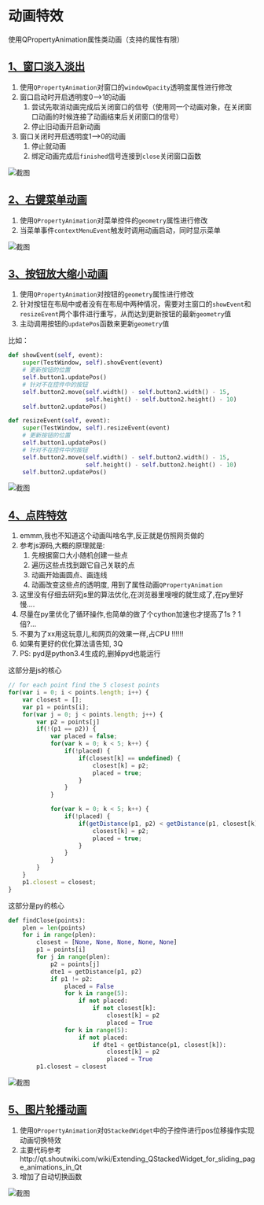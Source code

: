 # 动画特效

使用QPropertyAnimation属性类动画（支持的属性有限）

## [1、窗口淡入淡出](窗口淡入淡出.py)

1. 使用`QPropertyAnimation`对窗口的`windowOpacity`透明度属性进行修改
1. 窗口启动时开启透明度0-->1的动画
    1. 尝试先取消动画完成后关闭窗口的信号（使用同一个动画对象，在关闭窗口动画的时候连接了动画结束后关闭窗口的信号）
    1. 停止旧动画开启新动画
1. 窗口关闭时开启透明度1-->0的动画
    1. 停止就动画
    1. 绑定动画完成后`finished`信号连接到`close`关闭窗口函数

![截图](ScreenShot/窗口淡入淡出.gif)
   
## [2、右键菜单动画](右键菜单动画.py)

1. 使用`QPropertyAnimation`对菜单控件的`geometry`属性进行修改
1. 当菜单事件`contextMenuEvent`触发时调用动画启动，同时显示菜单

![截图](ScreenShot/右键菜单动画.gif)
   
## [3、按钮放大缩小动画](按钮放大缩小动画.py)

1. 使用`QPropertyAnimation`对按钮的`geometry`属性进行修改
1. 针对按钮在布局中或者没有在布局中两种情况，需要对主窗口的`showEvent`和`resizeEvent`两个事件进行重写，从而达到更新按钮的最新`geometry`值
1. 主动调用按钮的`updatePos`函数来更新`geometry`值

比如：

```python
def showEvent(self, event):
    super(TestWindow, self).showEvent(event)
    # 更新按钮的位置
    self.button1.updatePos()
    # 针对不在控件中的按钮
    self.button2.move(self.width() - self.button2.width() - 15,
                      self.height() - self.button2.height() - 10)
    self.button2.updatePos()

def resizeEvent(self, event):
    super(TestWindow, self).resizeEvent(event)
    # 更新按钮的位置
    self.button1.updatePos()
    # 针对不在控件中的按钮
    self.button2.move(self.width() - self.button2.width() - 15,
                      self.height() - self.button2.height() - 10)
    self.button2.updatePos()
```

![截图](ScreenShot/按钮放大缩小动画.gif)

## [4、点阵特效](点阵特效.py)

1. emmm,我也不知道这个动画叫啥名字,反正就是仿照网页做的
1. 参考js源码,大概的原理就是:
    1. 先根据窗口大小随机创建一些点
    1. 遍历这些点找到跟它自己关联的点
    1. 动画开始画圆点、画连线
    1. 动画改变这些点的透明度, 用到了属性动画`QPropertyAnimation`
1. 这里没有仔细去研究js里的算法优化,在浏览器里嗖嗖的就生成了,在py里好慢....
1. 尽量在py里优化了循环操作,也简单的做了个cython加速也才提高了1s ? 1倍?...
1. 不要为了xx用这玩意儿,和网页的效果一样,占CPU !!!!!!
1. 如果有更好的优化算法请告知, 3Q
1. PS: pyd是python3.4生成的,删掉pyd也能运行

这部分是js的核心
```js
// for each point find the 5 closest points
for(var i = 0; i < points.length; i++) {
    var closest = [];
    var p1 = points[i];
    for(var j = 0; j < points.length; j++) {
        var p2 = points[j]
        if(!(p1 == p2)) {
            var placed = false;
            for(var k = 0; k < 5; k++) {
                if(!placed) {
                    if(closest[k] == undefined) {
                        closest[k] = p2;
                        placed = true;
                    }
                }
            }

            for(var k = 0; k < 5; k++) {
                if(!placed) {
                    if(getDistance(p1, p2) < getDistance(p1, closest[k])) {
                        closest[k] = p2;
                        placed = true;
                    }
                }
            }
        }
    }
    p1.closest = closest;
}
```

这部分是py的核心
```python
def findClose(points):
    plen = len(points)
    for i in range(plen):
        closest = [None, None, None, None, None]
        p1 = points[i]
        for j in range(plen):
            p2 = points[j]
            dte1 = getDistance(p1, p2)
            if p1 != p2:
                placed = False
                for k in range(5):
                    if not placed:
                        if not closest[k]:
                            closest[k] = p2
                            placed = True
                for k in range(5):
                    if not placed:
                        if dte1 < getDistance(p1, closest[k]):
                            closest[k] = p2
                            placed = True
        p1.closest = closest
```

![截图](ScreenShot/点阵特效.gif)

## [5、图片轮播动画](多页面切换动画/图片轮播动画.py)

1. 使用`QPropertyAnimation`对`QStackedWidget`中的子控件进行pos位移操作实现动画切换特效
1. 主要代码参考http://qt.shoutwiki.com/wiki/Extending_QStackedWidget_for_sliding_page_animations_in_Qt
1. 增加了自动切换函数

![截图](ScreenShot/图片轮播动画.gif)
